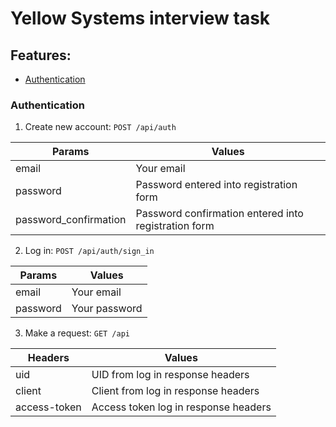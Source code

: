 # Yellow Systems interview task

## Features:
 - [Authentication](#authentication)

### Authentication
1. Create new account: `POST /api/auth`

 | Params | Values |
 | ------------- | ------------- |
 | email | Your email |
 | password | Password entered into registration form |
 | password_confirmation | Password confirmation entered into registration form |


 2. Log in: `POST /api/auth/sign_in`

 | Params | Values |
 | ------------- | ------------- |
 | email | Your email |
 | password | Your password |

 3. Make a request: `GET /api`

 | Headers | Values |
 | ------------- | ------------- |
 | uid | UID from log in response headers |
 | client | Client from log in response headers |
 | access-token | Access token log in response headers |
